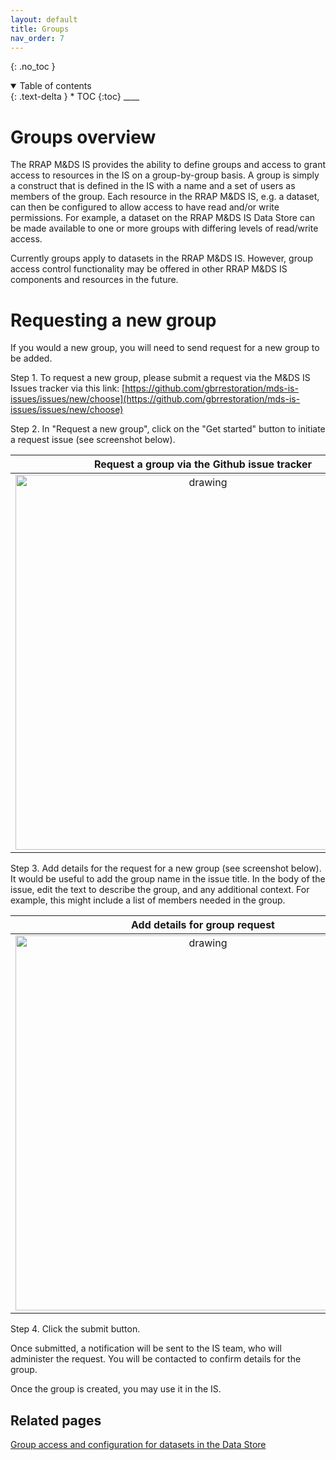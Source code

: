 ```yaml
---
layout: default
title: Groups
nav_order: 7
---
```


{: .no_toc }


<details  open markdown="block">
  <summary>
    Table of contents
  </summary>
{: .text-delta }
* TOC
{:toc}
____
</details>

# Groups overview

The RRAP M&DS IS provides the ability to define groups and access to grant access to resources
in the IS on a group-by-group basis. A group is simply a construct that is defined in the IS with a name and a set of users as members of the group. Each resource in the RRAP M&DS IS, e.g. a dataset, can then be configured to allow access to have read and/or write permissions. For example, a dataset on the RRAP M&DS IS Data Store can be made available to one or more groups with differing levels of read/write access.

Currently groups apply to datasets in the RRAP M&DS IS. However, group access control functionality may be
offered in other RRAP M&DS IS components and resources in the future.

# Requesting a new group

If you would a new group, you will need to send request for a new group to be added.

Step 1. To request a new group, please submit a request via the M&DS IS Issues tracker via this link:
[https://github.com/gbrrestoration/mds-is-issues/issues/new/choose](https://github.com/gbrrestoration/mds-is-issues/issues/new/choose)

Step 2. In "Request a new group", click on the "Get started" button to initiate a request issue (see screenshot below).

|                       Request a group via the Github issue tracker                        |
| :---------------------------------------------------------------------------------------: |
| <img src="../assets/images/request-a-group-issue-tracker.png" alt="drawing" width="600"/> |

Step 3. Add details for the request for a new group (see screenshot below). It would be useful to add the
group name in the issue title. In the body of the issue, edit the text to describe
the group, and any additional context. For example, this might include
a list of members needed in the group.

|                              Add details for group request                               |
| :--------------------------------------------------------------------------------------: |
| <img src="../assets/images/request-a-group-issue-create.png" alt="drawing" width="600"/> |

Step 4. Click the submit button.

Once submitted, a notification will be sent to the IS team, who will administer the request. You will be contacted to confirm details for the group.

Once the group is created, you may use it in the IS.

## Related pages

[Group access and configuration for datasets in the Data Store](https://gbrrestoration.github.io/rrap-mds-knowledge-hub/information-system/provenance/registry/access-control.html#group-access)
